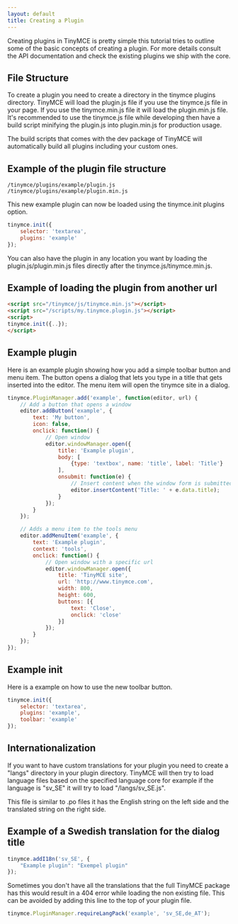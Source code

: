 ```yaml
---
layout: default
title: Creating a Plugin
---
```


Creating plugins in TinyMCE is pretty simple this tutorial tries to outline some of the basic concepts of creating a plugin. For more details consult the API documentation and check the existing plugins we ship with the core.

## File Structure

To create a plugin you need to create a directory in the tinymce plugins directory. TinyMCE will load the plugin.js file if you use the tinymce.js file in your page. If you use the tinymce.min.js file it will load the plugin.min.js file. It's recommended to use the tinymce.js file while developing then have a build script minifying the plugin.js into plugin.min.js for production usage.

The build scripts that comes with the dev package of TinyMCE will automatically build all plugins including your custom ones.

## Example of the plugin file structure

```
/tinymce/plugins/example/plugin.js
/tinymce/plugins/example/plugin.min.js
```

This new example plugin can now be loaded using the tinymce.init plugins option.

```js
tinymce.init({
    selector: 'textarea',
    plugins: 'example'
});
```

You can also have the plugin in any location you want by loading the plugin.js/plugin.min.js files directly after the tinymce.js/tinymce.min.js.

## Example of loading the plugin from another url

```html
<script src="/tinymce/js/tinymce.min.js"></script>
<script src="/scripts/my.tinymce.plugin.js"></script>
<script>
tinymce.init({..});
</script>
```

## Example plugin

Here is an example plugin showing how you add a simple toolbar button and menu item. The button opens a dialog that lets you type in a title that gets inserted into the editor. The menu item will open the tinymce site in a dialog.

```js
tinymce.PluginManager.add('example', function(editor, url) {
    // Add a button that opens a window
    editor.addButton('example', {
        text: 'My button',
        icon: false,
        onclick: function() {
            // Open window
            editor.windowManager.open({
                title: 'Example plugin',
                body: [
                    {type: 'textbox', name: 'title', label: 'Title'}
                ],
                onsubmit: function(e) {
                    // Insert content when the window form is submitted
                    editor.insertContent('Title: ' + e.data.title);
                }
            });
        }
    });

    // Adds a menu item to the tools menu
    editor.addMenuItem('example', {
        text: 'Example plugin',
        context: 'tools',
        onclick: function() {
            // Open window with a specific url
            editor.windowManager.open({
                title: 'TinyMCE site',
                url: 'http://www.tinymce.com',
                width: 800,
                height: 600,
                buttons: [{
                    text: 'Close',
                    onclick: 'close'
                }]
            });
        }
    });
});
```

## Example init

Here is a example on how to use the new toolbar button.

```js
tinymce.init({
    selector: 'textarea',
    plugins: 'example',
    toolbar: 'example'
});
```

## Internationalization

If you want to have custom translations for your plugin you need to create a "langs" directory in your plugin directory. TinyMCE will then try to load language files based on the specified language core for example if the language is "sv_SE" it will try to load "<your plugin>/langs/sv_SE.js".

This file is similar to .po files it has the English string on the left side and the translated string on the right side.

## Example of a Swedish translation for the dialog title

```js
tinymce.addI18n('sv_SE', {
    "Example plugin": "Exempel plugin"
});
```

Sometimes you don't have all the translations that the full TinyMCE package has this would result in a 404 error while loading the non existing file. This can be avoided by adding this line to the top of your plugin file.

```js
tinymce.PluginManager.requireLangPack('example', 'sv_SE,de_AT');
```
